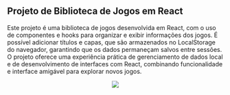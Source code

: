 ## Projeto de Biblioteca de Jogos em React

Este projeto é uma biblioteca de jogos desenvolvida em React, com o uso de componentes e hooks para organizar e exibir informações dos jogos. É possível adicionar títulos e capas, que são armazenados no LocalStorage do navegador, garantindo que os dados permaneçam salvos entre sessões. O projeto oferece uma experiência prática de gerenciamento de dados local e de desenvolvimento de interfaces com React, combinando funcionalidade e interface amigável para explorar novos jogos.


<div align="center">
  <img src="https://skillicons.dev/icons?i=reactjs&perline=14" />
</div>
